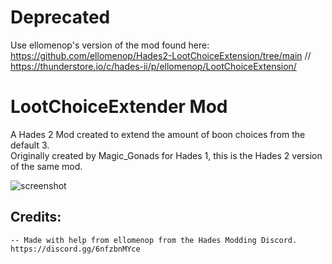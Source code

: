 # Deprecated
Use ellomenop's version of the mod found here:<br> https://github.com/ellomenop/Hades2-LootChoiceExtension/tree/main // https://thunderstore.io/c/hades-ii/p/ellomenop/LootChoiceExtension/

# LootChoiceExtender Mod
A Hades 2 Mod created to extend the amount of boon choices from the default 3. <br>
Originally created by Magic_Gonads for Hades 1, this is the Hades 2 version of the same mod.

![screenshot](https://github.com/zanncdwbl/zannc-ExtendedChoice/blob/main/images/Hades2.jpg)

## Credits:
    -- Made with help from ellomenop from the Hades Modding Discord.
    https://discord.gg/6nfzbnMYce
